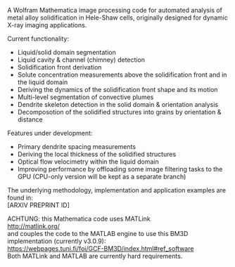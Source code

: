 A Wolfram Mathematica image processing code for automated analysis of metal alloy solidification in Hele-Shaw cells, originally designed for dynamic X-ray imaging applications.  

Current functionality:  
- Liquid/solid domain segmentation  
- Liquid cavity & channel (chimney) detection  
- Solidification front derivation  
- Solute concentration measurements above the solidification front and in the liquid domain  
- Deriving the dynamics of the solidification front shape and its motion  
- Multi-level segmentation of convective plumes  
- Dendrite skeleton detection in the solid domain & orientation analysis  
- Decomposotion of the solidified structures into grains by orientation & distance  

Features under development:  
- Primary dendrite spacing measurements  
- Deriving the local thickness of the solidified structures  
- Optical flow velocimetry within the liquid domain
- Improving performance by offloading some image filtering tasks to the GPU (CPU-only version will be kept as a separate branch)  

The underlying methodology, implementation and application examples are found in:  
[ARXIV PREPRINT ID]  

ACHTUNG: this Mathematica code uses MATLink  
http://matlink.org/  
and couples the code to the MATLAB engine to use this BM3D implementation (currently v3.0.9):  
https://webpages.tuni.fi/foi/GCF-BM3D/index.html#ref_software  
Both MATLink and MATLAB are currently hard requirements.
